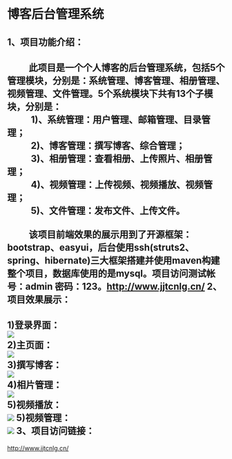 博客后台管理系统
==
1、项目功能介绍：
--
&nbsp;&nbsp;&nbsp;&nbsp;&nbsp;&nbsp;&nbsp;&nbsp;&nbsp;&nbsp;此项目是一个个人博客的后台管理系统，包括5个管理模块，分别是：系统管理、博客管理、相册管理、视频管理、文件管理。5个系统模块下共有13个子模块，分别是：<br/>
&nbsp;&nbsp;&nbsp;&nbsp;&nbsp;&nbsp;&nbsp;&nbsp;&nbsp;&nbsp;
1)、系统管理：用户管理、邮箱管理、目录管理；
<br/>
&nbsp;&nbsp;&nbsp;&nbsp;&nbsp;&nbsp;&nbsp;&nbsp;&nbsp;&nbsp;
2)、博客管理：撰写博客、综合管理；
<br/>
&nbsp;&nbsp;&nbsp;&nbsp;&nbsp;&nbsp;&nbsp;&nbsp;&nbsp;&nbsp;
3)、相册管理：查看相册、上传照片、相册管理；
<br/>
&nbsp;&nbsp;&nbsp;&nbsp;&nbsp;&nbsp;&nbsp;&nbsp;&nbsp;&nbsp;
4)、视频管理：上传视频、视频播放、视频管理；
<br/>
&nbsp;&nbsp;&nbsp;&nbsp;&nbsp;&nbsp;&nbsp;&nbsp;&nbsp;&nbsp;
5)、文件管理：发布文件、上传文件。
<br/>
<br/>
&nbsp;&nbsp;&nbsp;&nbsp;&nbsp;&nbsp;&nbsp;&nbsp;&nbsp;&nbsp;该项目前端效果的展示用到了开源框架：bootstrap、easyui，后台使用ssh(struts2、spring、hibernate)三大框架搭建并使用maven构建整个项目，数据库使用的是mysql。项目访问测试帐号：admin&nbsp;密码：123。http://www.jjtcnlg.cn/
2、项目效果展示：
--
1)登录界面：<br/>
![](http://www.jjtcnlg.cn/file/github_display_photo/login_.jpg)
<br/>
2)主页面：<br/>
![](http://www.jjtcnlg.cn/file/github_display_photo/main.jpg)
<br/>
3)撰写博客：<br/>
![](http://www.jjtcnlg.cn/file/github_display_photo/editeblog.jpg)
<br/>
4)相片管理：<br/>
![](http://www.jjtcnlg.cn/file/github_display_photo/img.jpg)
<br/>
5)视频播放：<br/>
![](http://www.jjtcnlg.cn/file/github_display_photo/video.jpg)
5)视频管理：<br/>
![](http://www.jjtcnlg.cn/file/github_display_photo/video_manage_.jpg)
3、项目访问链接：
--
http://www.jjtcnlg.cn/
